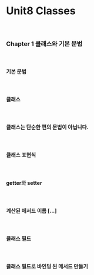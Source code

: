 # Unit8 Classes
<br>

### Chapter 1 클래스와 기본 문법
<br>

#### 기본 문법
<br>

#### 클래스
<br>

#### 클래스는 단순한 편의 문법이 아닙니다.
<br>

#### 클래스 표현식
<br>

#### getter와 setter
<br>

#### 계산된 메서드 이름 [...]
<br>

#### 클래스 필드
<br>

#### 클래스 필드로 바인딩 된 메서드 만들기
<br>
